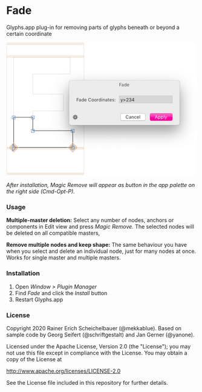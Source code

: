 # Fade
Glyphs.app plug-in for removing parts of glyphs beneath or beyond a certain coordinate

![Fade](Fade.png)

*After installation, Magic Remove will appear as button in the app palette on the right side (Cmd-Opt-P).*

### Usage

**Multiple-master deletion:** Select any number of nodes, anchors or components in Edit view and press *Magic Remove.* The selected nodes will be deleted on all compatible masters,

**Remove multiple nodes and keep shape:** The same behaviour you have when you select and delete an individual node, just for many nodes at once. Works for single master and multiple masters.

### Installation

1. Open *Window > Plugin Manager*
2. Find *Fade* and click the *Install* button
3. Restart Glyphs.app

### License

Copyright 2020 Rainer Erich Scheichelbauer (@mekkablue).
Based on sample code by Georg Seifert (@schriftgestalt) and Jan Gerner (@yanone).

Licensed under the Apache License, Version 2.0 (the "License");
you may not use this file except in compliance with the License.
You may obtain a copy of the License at

http://www.apache.org/licenses/LICENSE-2.0

See the License file included in this repository for further details.
